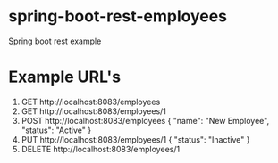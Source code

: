 # spring-boot-rest-employees
Spring boot rest example

# Example URL's
1. GET http://localhost:8083/employees
2. GET http://localhost:8083/employees/1
3. POST http://localhost:8083/employees
{
    "name": "New Employee",
    "status": "Active"
}
4. PUT http://localhost:8083/employees/1
{
    "status": "Inactive"
}
4. DELETE http://localhost:8083/employees/1
